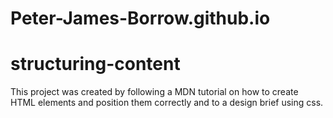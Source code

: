 # Peter-James-Borrow.github.io
# structuring-content
This project was created by following a MDN tutorial on how to create HTML elements and position them correctly and to a design brief using css.
